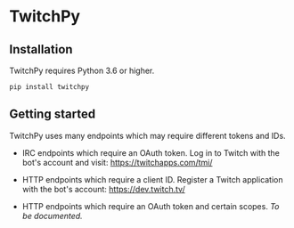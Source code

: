# TwitchPy

## Installation

TwitchPy requires Python 3.6 or higher.

~~~
pip install twitchpy
~~~

## Getting started

TwitchPy uses many endpoints which may require different tokens and IDs.

+ IRC endpoints which require an OAuth token. Log in to Twitch with the bot's account and visit: <https://twitchapps.com/tmi/>

+ HTTP endpoints which require a client ID. Register a Twitch application with the bot's account: <https://dev.twitch.tv/>

+ HTTP endpoints which require an OAuth token and certain scopes. *To be documented.*